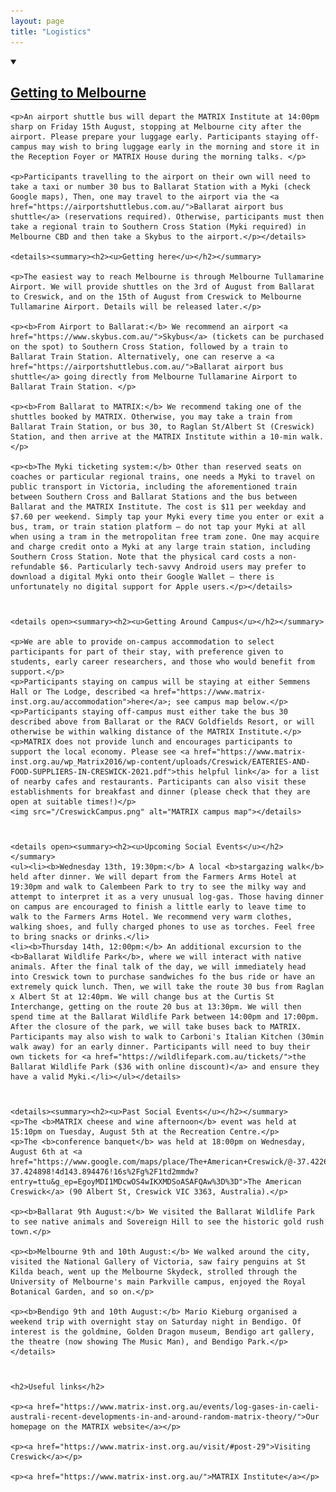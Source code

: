 ```yaml
---
layout: page
title: "Logistics"
---
```

<head>
<style>
        img {width: 90%;}
        details summary { 
  cursor: pointer;
}

details summary > * {
  display: inline;
}
</style>
</head>
<body>
<article>
    
<div style="margin-bottom: 40px;">
    <details open><summary><h2><u>Getting to Melbourne</u></h2></summary>

    <p>An airport shuttle bus will depart the MATRIX Institute at 14:00pm sharp on Friday 15th August, stopping at Melbourne city after the airport. Please prepare your luggage early. Participants staying off-campus may wish to bring luggage early in the morning and store it in the Reception Foyer or MATRIX House during the morning talks. </p>
    
    <p>Participants travelling to the airport on their own will need to take a taxi or number 30 bus to Ballarat Station with a Myki (check Google maps), Then, one may travel to the airport via the <a href="https://airportshuttlebus.com.au/">Ballarat airport bus shuttle</a> (reservations required). Otherwise, participants must then take a regional train to Southern Cross Station (Myki required) in Melbourne CBD and then take a Skybus to the airport.</p></details>

    <details><summary><h2><u>Getting here</u></h2></summary>
    
    <p>The easiest way to reach Melbourne is through Melbourne Tullamarine Airport. We will provide shuttles on the 3rd of August from Ballarat to Creswick, and on the 15th of August from Creswick to Melbourne Tullamarine Airport. Details will be released later.</p>
    
    <p><b>From Airport to Ballarat:</b> We recommend an airport <a href="https://www.skybus.com.au/">Skybus</a> (tickets can be purchased on the spot) to Southern Cross Station, followed by a train to Ballarat Train Station. Alternatively, one can reserve a <a href="https://airportshuttlebus.com.au/">Ballarat airport bus shuttle</a> going directly from Melbourne Tullamarine Airport to Ballarat Train Station. </p>
    
    <p><b>From Ballarat to MATRIX:</b> We recommend taking one of the shuttles booked by MATRIX. Otherwise, you may take a train from Ballarat Train Station, or bus 30, to Raglan St/Albert St (Creswick) Station, and then arrive at the MATRIX Institute within a 10-min walk.</p> 
    
    <p><b>The Myki ticketing system:</b> Other than reserved seats on coaches or particular regional trains, one needs a Myki to travel on public transport in Victoria, including the aforementioned train between Southern Cross and Ballarat Stations and the bus between Ballarat and the MATRIX Institute. The cost is $11 per weekday and $7.60 per weekend. Simply tap your Myki every time you enter or exit a bus, tram, or train station platform — do not tap your Myki at all when using a tram in the metropolitan free tram zone. One may acquire and charge credit onto a Myki at any large train station, including Southern Cross Station. Note that the physical card costs a non-refundable $6. Particularly tech-savvy Android users may prefer to download a digital Myki onto their Google Wallet — there is unfortunately no digital support for Apple users.</p></details>

</div>

<div style="margin-bottom: 40px;">

    <details open><summary><h2><u>Getting Around Campus</u></h2></summary>

    <p>We are able to provide on-campus accommodation to select participants for part of their stay, with preference given to students, early career researchers, and those who would benefit from support.</p>
    <p>Participants staying on campus will be staying at either Semmens Hall or The Lodge, described <a href="https://www.matrix-inst.org.au/accommodation">here</a>; see campus map below.</p>
    <p>Participants staying off-campus must either take the bus 30 described above from Ballarat or the RACV Goldfields Resort, or will otherwise be within walking distance of the MATRIX Institute.</p>
    <p>MATRIX does not provide lunch and encourages participants to support the local economy. Please see <a href="https://www.matrix-inst.org.au/wp_Matrix2016/wp-content/uploads/Creswick/EATERIES-AND-FOOD-SUPPLIERS-IN-CRESWICK-2021.pdf">this helpful link</a> for a list of nearby cafes and restaurants. Participants can also visit these establishments for breakfast and dinner (please check that they are open at suitable times!)</p>
    <img src="/CreswickCampus.png" alt="MATRIX campus map"></details>

</div>

<div style="margin-bottom: 40px;">

    <details open><summary><h2><u>Upcoming Social Events</u></h2></summary>
    <ul><li><b>Wednesday 13th, 19:30pm:</b> A local <b>stargazing walk</b> held after dinner. We will depart from the Farmers Arms Hotel at 19:30pm and walk to Calembeen Park to try to see the milky way and attempt to interpret it as a very unusual log-gas. Those having dinner on campus are encouraged to finish a little early to leave time to walk to the Farmers Arms Hotel. We recommend very warm clothes, walking shoes, and fully charged phones to use as torches. Feel free to bring snacks or drinks.</li>
    <li><b>Thursday 14th, 12:00pm:</b> An additional excursion to the <b>Ballarat Wildlife Park</b>, where we will interact with native animals. After the final talk of the day, we will immediately head into Creswick town to purchase sandwiches fo the bus ride or have an extremely quick lunch. Then, we will take the route 30 bus from Raglan x Albert St at 12:40pm. We will change bus at the Curtis St Interchange, getting on the route 20 bus at 13:30pm. We will then spend time at the Ballarat Wildlife Park between 14:00pm and 17:00pm. After the closure of the park, we will take buses back to MATRIX. Participants may also wish to walk to Carboni's Italian Kitchen (30min walk away) for an early dinner. Participants will need to buy their own tickets for <a href="https://wildlifepark.com.au/tickets/">the Ballarat Wildlife Park ($36 with online discount)</a> and ensure they have a valid Myki.</li></ul></details>

</div>

<div style="margin-bottom: 40px;">

    <details><summary><h2><u>Past Social Events</u></h2></summary>
    <p>The <b>MATRIX cheese and wine afternoon</b> event was held at 15:10pm on Tuesday, August 5th at the Recreation Centre.</p>
    <p>The <b>conference banquet</b> was held at 18:00pm on Wednesday, August 6th at <a href="https://www.google.com/maps/place/The+American+Creswick/@-37.4226802,143.8845129,14.9z/data=!4m9!3m8!1s0x6ad1383357eb0e67:0xe51b5d633a80a8ed!5m2!4m1!1i2!8m2!3d-37.424898!4d143.894476!16s%2Fg%2F1td2mmdw?entry=ttu&g_ep=EgoyMDI1MDcwOS4wIKXMDSoASAFQAw%3D%3D">The American Creswick</a> (90 Albert St, Creswick VIC 3363, Australia).</p>

    <p><b>Ballarat 9th August:</b> We visited the Ballarat Wildlife Park to see native animals and Sovereign Hill to see the historic gold rush town.</p>

    <p><b>Melbourne 9th and 10th August:</b> We walked around the city, visited the National Gallery of Victoria, saw fairy penguins at St Kilda beach, went up the Melbourne Skydeck, strolled through the University of Melbourne's main Parkville campus, enjoyed the Royal Botanical Garden, and so on.</p>

    <p><b>Bendigo 9th and 10th August:</b> Mario Kieburg organised a weekend trip with overnight stay on Saturday night in Bendigo. Of interest is the goldmine, Golden Dragon museum, Bendigo art gallery, the theatre (now showing The Music Man), and Bendigo Park.</p></details>

</div>


<div style="margin-bottom: 40px;">

    <h2>Useful links</h2>

    <p><a href="https://www.matrix-inst.org.au/events/log-gases-in-caeli-australi-recent-developments-in-and-around-random-matrix-theory/">Our homepage on the MATRIX website</a></p>
    
    <p><a href="https://www.matrix-inst.org.au/visit/#post-29">Visiting Creswick</a></p>

    <p><a href="https://www.matrix-inst.org.au/">MATRIX Institute</a></p>

</div>


</article>
</body>
